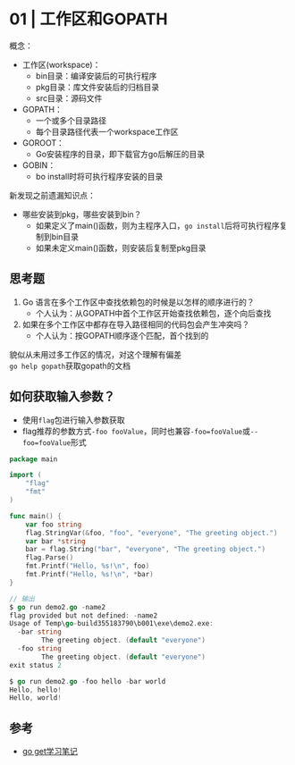 # 01 | 工作区和GOPATH

概念：

- 工作区(workspace)：
    - bin目录：编译安装后的可执行程序
    - pkg目录：库文件安装后的归档目录
    - src目录：源码文件
- GOPATH：
    - 一个或多个目录路径
    - 每个目录路径代表一个workspace工作区
- GOROOT：
    - Go安装程序的目录，即下载官方go后解压的目录
- GOBIN：
    - bo install时将可执行程序安装的目录

新发现之前遗漏知识点：
- 哪些安装到pkg，哪些安装到bin？
    - 如果定义了main()函数，则为主程序入口，`go install`后将可执行程序复制到bin目录
    - 如果未定义main()函数，则安装后复制至pkg目录

## 思考题

1. Go 语言在多个工作区中查找依赖包的时候是以怎样的顺序进行的？
    - 个人认为：从GOPATH中首个工作区开始查找依赖包，逐个向后查找
2. 如果在多个工作区中都存在导入路径相同的代码包会产生冲突吗？
    - 个人认为：按GOPATH顺序逐个匹配，首个找到的

貌似从未用过多工作区的情况，对这个理解有偏差  
`go help gopath`获取gopath的文档


## 如何获取输入参数？

- 使用`flag`包进行输入参数获取
- flag推荐的参数方式`-foo fooValue`，同时也兼容`-foo=fooValue`或`--foo=fooValue`形式

```go
package main

import (
	"flag"
	"fmt"
)

func main() {
	var foo string
	flag.StringVar(&foo, "foo", "everyone", "The greeting object.")
	var bar *string
	bar = flag.String("bar", "everyone", "The greeting object.")
    flag.Parse()
	fmt.Printf("Hello, %s!\n", foo)
	fmt.Printf("Hello, %s!\n", *bar)
}

// 输出
$ go run demo2.go -name2
flag provided but not defined: -name2
Usage of Temp\go-build355183790\b001\exe\demo2.exe:
  -bar string
        The greeting object. (default "everyone")
  -foo string
        The greeting object. (default "everyone")
exit status 2

$ go run demo2.go -foo hello -bar world
Hello, hello!
Hello, world!
```

## 参考

- [go get学习笔记](https://github.com/hyper0x/go_command_tutorial/blob/master/0.3.md)